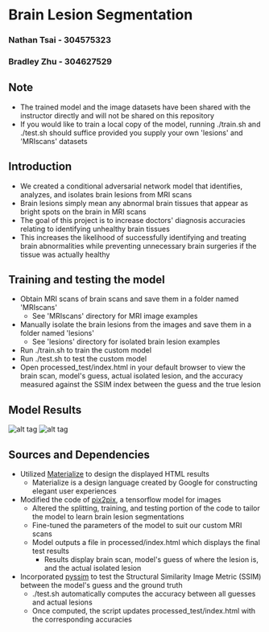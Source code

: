 # Brain Lesion Segmentation #

### Nathan Tsai - 304575323 ###
### Bradley Zhu - 304627529 ###

## Note ##
* The trained model and the image datasets have been shared with the instructor directly and will not be shared on this repository
* If you would like to train a local copy of the model, running ./train.sh and ./test.sh should suffice provided you supply your own 'lesions' and 'MRIscans' datasets

## Introduction ##
* We created a conditional adversarial network model that identifies, analyzes, and isolates brain lesions from MRI scans
* Brain lesions simply mean any abnormal brain tissues that appear as bright spots on the brain in MRI scans
* The goal of this project is to increase doctors' diagnosis accuracies relating to identifying unhealthy brain tissues
* This increases the likelihood of successfully identifying and treating brain abnormalities while preventing unnecessary brain surgeries if the tissue was actually healthy 

## Training and testing the model ##
* Obtain MRI scans of brain scans and save them in a folder named 'MRIscans'
	* See 'MRIscans' directory for MRI image examples
* Manually isolate the brain lesions from the images and save them in a folder named 'lesions'
	* See 'lesions' directory for isolated brain lesion examples
* Run ./train.sh to train the custom model 
* Run ./test.sh to test the custom model
* Open processed_test/index.html in your default browser to view the brain scan, model's guess, actual isolated lesion, and the accuracy measured against the SSIM index between the guess and the true lesion

## Model Results ##
![alt tag](https://i.imgur.com/fSzn14P.png)
![alt tag](https://i.imgur.com/VOY7hCA.png)

## Sources and Dependencies ##
* Utilized [Materialize](https://materializecss.com) to design the displayed HTML results
	* Materialize is a design language created by Google for constructing elegant user experiences
* Modified the code of [pix2pix](https://github.com/affinelayer/pix2pix-tensorflow/blob/master/pix2pix.py), a tensorflow model for images
	* Altered the splitting, training, and testing portion of the code to tailor the model to learn brain lesion segmentations
	* Fine-tuned the parameters of the model to suit our custom MRI scans
	* Model outputs a file in processed/index.html which displays the final test results
		* Results display brain scan, model's guess of where the lesion is, and the actual isolated lesion
* Incorporated [pyssim](https://github.com/jterrace/pyssim) to test the Structural Similarity Image Metric (SSIM) between the model's guess and the ground truth
	* ./test.sh automatically computes the accuracy between all guesses and actual lesions
	* Once computed, the script updates processed_test/index.html with the corresponding accuracies
